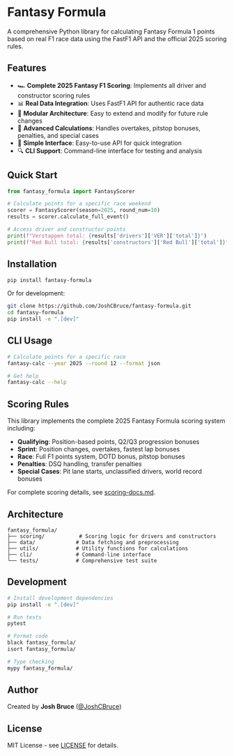 # Fantasy Formula

A comprehensive Python library for calculating Fantasy Formula 1 points based on real F1 race data using the FastF1 API and the official 2025 scoring rules.

## Features

- 🏎️ **Complete 2025 Fantasy F1 Scoring**: Implements all driver and constructor scoring rules
- 📊 **Real Data Integration**: Uses FastF1 API for authentic race data
- 🔧 **Modular Architecture**: Easy to extend and modify for future rule changes
- 🧮 **Advanced Calculations**: Handles overtakes, pitstop bonuses, penalties, and special cases
- 🎯 **Simple Interface**: Easy-to-use API for quick integration
- 🔍 **CLI Support**: Command-line interface for testing and analysis

## Quick Start

```python
from fantasy_formula import FantasyScorer

# Calculate points for a specific race weekend
scorer = FantasyScorer(season=2025, round_num=10)
results = scorer.calculate_full_event()

# Access driver and constructor points
print(f"Verstappen total: {results['drivers']['VER']['total']}")
print(f"Red Bull total: {results['constructors']['Red Bull']['total']}")
```

## Installation

```bash
pip install fantasy-formula
```

Or for development:

```bash
git clone https://github.com/JoshCBruce/fantasy-formula.git
cd fantasy-formula
pip install -e ".[dev]"
```

## CLI Usage

```bash
# Calculate points for a specific race
fantasy-calc --year 2025 --round 12 --format json

# Get help
fantasy-calc --help
```

## Scoring Rules

This library implements the complete 2025 Fantasy Formula scoring system including:

- **Qualifying**: Position-based points, Q2/Q3 progression bonuses
- **Sprint**: Position changes, overtakes, fastest lap bonuses
- **Race**: Full F1 points system, DOTD bonus, pitstop bonuses
- **Penalties**: DSQ handling, transfer penalties
- **Special Cases**: Pit lane starts, unclassified drivers, world record bonuses

For complete scoring details, see [scoring-docs.md](scoring-docs.md).

## Architecture

```
fantasy_formula/
├── scoring/           # Scoring logic for drivers and constructors
├── data/             # Data fetching and preprocessing
├── utils/            # Utility functions for calculations
├── cli/              # Command-line interface
└── tests/            # Comprehensive test suite
```

## Development

```bash
# Install development dependencies
pip install -e ".[dev]"

# Run tests
pytest

# Format code
black fantasy_formula/
isort fantasy_formula/

# Type checking
mypy fantasy_formula/
```

## Author

Created by **Josh Bruce** ([@JoshCBruce](https://github.com/JoshCBruce))

## License

MIT License - see [LICENSE](LICENSE) for details.
